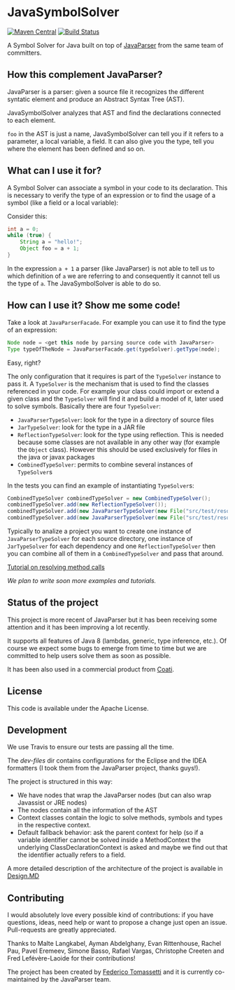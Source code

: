 # JavaSymbolSolver

[![Maven Central](https://img.shields.io/maven-central/v/com.github.javaparser/java-symbol-solver-core.svg)](http://search.maven.org/#search%7Cgav%7C1%7Cg%3A%22com.github.javaparser%22%20AND%20a%3A%22java-symbol-solver-core%22)
[![Build Status](https://travis-ci.org/javaparser/javasymbolsolver.svg?branch=master)](https://travis-ci.org/javaparser/javasymbolsolver)

A Symbol Solver for Java built on top of [JavaParser](https://github.com/javaparser/javaparser/) from the same team of committers.

## How this complement JavaParser?

JavaParser is a parser: given a source file it recognizes the different syntatic
element and produce an Abstract Syntax Tree (AST).

JavaSymbolSolver analyzes that AST and find the declarations connected to each element.

`foo` in the AST is just a name, JavaSymbolSolver can tell you if it refers to a parameter, a local variable, a field. It can also give you the type, tell you where
the element has been defined and so on.

## What can I use it for?

A Symbol Solver can associate a symbol in your code to its declaration. This is necessary to verify the type of an expression or to find the usage of a symbol (like a field or a local variable):

Consider this:

```java
int a = 0;
while (true) {
    String a = "hello!";
    Object foo = a + 1;
}
```

In the expression `a + 1` a parser (like JavaParser) is not able to tell us to which definition of `a` we are referring to and consequently it cannot tell us the type of `a`. The JavaSymbolSolver is able to do so.

## How can I use it? Show me some code!

Take a look at `JavaParserFacade`. For example you can use it to find the type of an expression:

```java
Node node = <get this node by parsing source code with JavaParser>
Type typeOfTheNode = JavaParserFacade.get(typeSolver).getType(node);
```

Easy, right?

The only configuration that it requires is part of the `TypeSolver` instance to pass it. A `TypeSolver` is the mechanism that is used to find the classes referenced in your code. For example your class could import or extend a given class and the `TypeSolver` will find it and build a model of it, later used to solve symbols. Basically there are four `TypeSolver`:
* `JavaParserTypeSolver`: look for the type in a directory of source files
* `JarTypeSolver`: look for the type in a JAR file
* `ReflectionTypeSolver`: look for the type using reflection. This is needed because some classes are not available in any other way (for example the `Object` class). However this should be used exclusively for files in the java or javax packages
* `CombinedTypeSolver`: permits to combine several instances of `TypeSolver`s

In the tests you can find an example of instantiating `TypeSolver`s:

```java
CombinedTypeSolver combinedTypeSolver = new CombinedTypeSolver();
combinedTypeSolver.add(new ReflectionTypeSolver());
combinedTypeSolver.add(new JavaParserTypeSolver(new File("src/test/resources/javaparser_src/proper_source")));
combinedTypeSolver.add(new JavaParserTypeSolver(new File("src/test/resources/javaparser_src/generated")));
```

Typically to analize a project you want to create one instance of `JavaParserTypeSolver` for each source directory, one instance of `JarTypeSolver` for each dependency and one `ReflectionTypeSolver` then you can combine all of them in a `CombinedTypeSolver` and pass that around.

[Tutorial on resolving method calls](http://tomassetti.me/resolve-method-calls-using-java-symbol-solver/)

_We plan to write soon more examples and tutorials._

## Status of the project

This project is more recent of JavaParser but it has been receiving some attention and
it has been improving a lot recently.

It supports all features of Java 8 (lambdas, generic, type inference, etc.). 
Of course we expect some bugs to emerge from time to time but we are committed to help users solve them as soon as possible.

It has been also used in a commercial product from [Coati](https://www.coati.io/).

## License

This code is available under the Apache License.

## Development

We use Travis to ensure our tests are passing all the time.

The _dev-files_ dir contains configurations for the Eclipse and the IDEA formatters (I took them from the JavaParser project, thanks guys!).

The project is structured in this way:

* We have nodes that wrap the JavaParser nodes (but can also wrap Javassist or JRE nodes)
* The nodes contain all the information of the AST
* Context classes contain the logic to solve methods, symbols and types in the respective context.
* Default fallback behavior: ask the parent context for help (so if a variable identifier cannot be solved inside a MethodContext the underlying ClassDeclarationContext is asked and maybe we find out that the identifier actually refers to a field.

A more detailed description of the architecture of the project is available in [Design.MD](https://github.com/javaparser/javasymbolsolver/blob/master/Design.MD)

## Contributing

I would absolutely love every possible kind of contributions: if you have questions, ideas, need help or want to propose a change just open an issue. Pull-requests are greatly appreciated.

Thanks to Malte Langkabel, Ayman Abdelghany, Evan Rittenhouse, Rachel Pau, Pavel Eremeev, Simone Basso, Rafael Vargas, Christophe Creeten and Fred Lefévère-Laoide for their contributions!

The project has been created by [Federico Tomassetti](http://tomassetti.me) and it is currently co-maintained by the JavaParser team.
